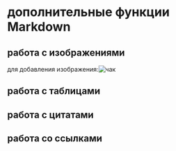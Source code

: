 # дополнительные функции Markdown

## работа с изображениями
для добавления изображения:![чак](чак.jpg)
## работа с таблицами

## работа с цитатами

## работа со ссылками

